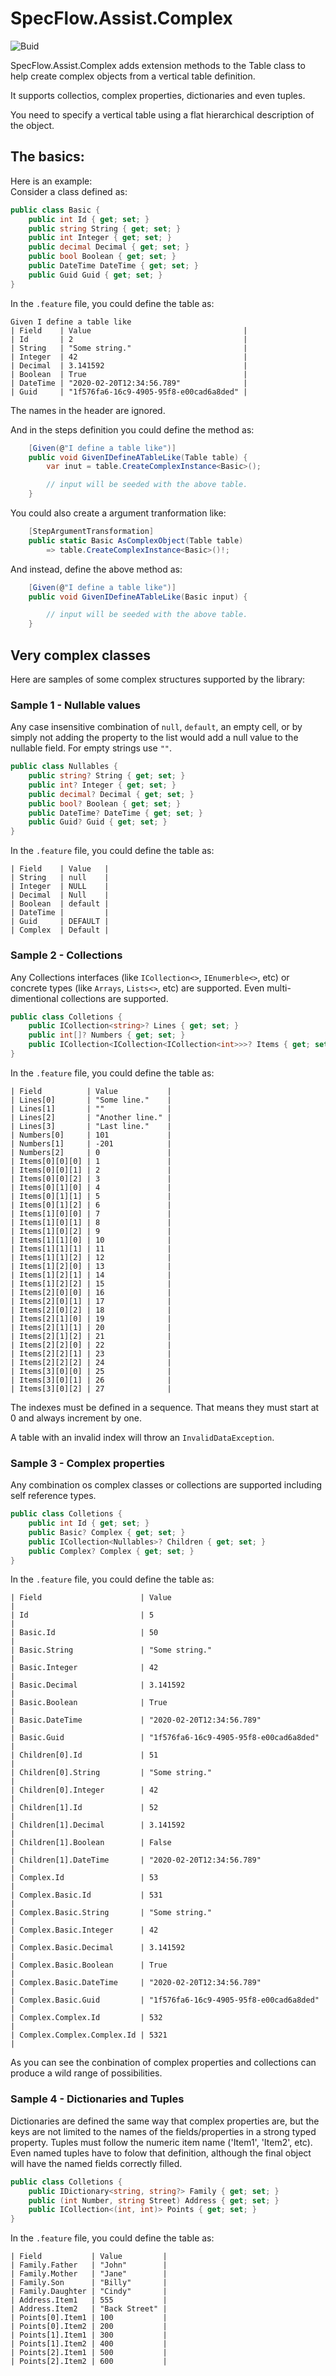 # SpecFlow.Assist.Complex

![Buid](https://github.com/andrevianna/SpecFlow.Assist.Complex/actions/workflows/build.yml/badge.svg)

SpecFlow.Assist.Complex adds extension methods to the Table class to help create complex objects from a vertical table definition.

It supports collectios, complex properties, dictionaries and even tuples.

You need to specify a vertical table using a flat hierarchical description of the object.

## The basics:
Here is an example:\
Consider a class defined as:
```c#
public class Basic {
    public int Id { get; set; }
    public string String { get; set; }
    public int Integer { get; set; }
    public decimal Decimal { get; set; }
    public bool Boolean { get; set; }
    public DateTime DateTime { get; set; }
    public Guid Guid { get; set; }
}
```

In the `.feature` file, you could define the table as:
```Gherkin
Given I define a table like
| Field    | Value                                  |
| Id       | 2                                      |
| String   | "Some string."                         |
| Integer  | 42                                     |
| Decimal  | 3.141592                               |
| Boolean  | True                                   |
| DateTime | "2020-02-20T12:34:56.789"              |
| Guid     | "1f576fa6-16c9-4905-95f8-e00cad6a8ded" |
```
The names in the header are ignored.

And in the steps definition you could define the method as:

```c#
    [Given(@"I define a table like")]
    public void GivenIDefineATableLike(Table table) {
        var inut = table.CreateComplexInstance<Basic>();

        // input will be seeded with the above table.
    }
```

You could also create a argument tranformation like:

```c#
    [StepArgumentTransformation]
    public static Basic AsComplexObject(Table table)
        => table.CreateComplexInstance<Basic>()!;
```

And instead, define the above method as:
```c#
    [Given(@"I define a table like")]
    public void GivenIDefineATableLike(Basic input) {

        // input will be seeded with the above table.
    }
```

## Very complex classes

Here are samples of some complex structures supported by the library:

### Sample 1 - Nullable values
Any case insensitive combination of `null`, `default`, an empty cell, or by simply not adding the property to the list would add a null value to the nullable field.
For empty strings use `""`.

```c#
public class Nullables {
    public string? String { get; set; }
    public int? Integer { get; set; }
    public decimal? Decimal { get; set; }
    public bool? Boolean { get; set; }
    public DateTime? DateTime { get; set; }
    public Guid? Guid { get; set; }
}
```

In the `.feature` file, you could define the table as:
```
| Field    | Value   |
| String   | null    |
| Integer  | NULL    |
| Decimal  | Null    |
| Boolean  | default |
| DateTime |         |
| Guid     | DEFAULT |
| Complex  | Default |
```

### Sample 2 - Collections
Any Collections interfaces (like `ICollection<>`, `IEnumerble<>`, etc) or concrete types (like `Arrays`, `Lists<>`, etc) are supported.
Even multi-dimentional collections are supported.

```c#
public class Colletions {
    public ICollection<string>? Lines { get; set; }
    public int[]? Numbers { get; set; }
    public ICollection<ICollection<ICollection<int>>>? Items { get; set; }
}
```

In the `.feature` file, you could define the table as:
```
| Field          | Value           |
| Lines[0]       | "Some line."    |
| Lines[1]       | ""              |
| Lines[2]       | "Another line." |
| Lines[3]       | "Last line."    |
| Numbers[0]     | 101             |
| Numbers[1]     | -201            |
| Numbers[2]     | 0               |
| Items[0][0][0] | 1               |
| Items[0][0][1] | 2               |
| Items[0][0][2] | 3               |
| Items[0][1][0] | 4               |
| Items[0][1][1] | 5               |
| Items[0][1][2] | 6               |
| Items[1][0][0] | 7               |
| Items[1][0][1] | 8               |
| Items[1][0][2] | 9               |
| Items[1][1][0] | 10              |
| Items[1][1][1] | 11              |
| Items[1][1][2] | 12              |
| Items[1][2][0] | 13              |
| Items[1][2][1] | 14              |
| Items[1][2][2] | 15              |
| Items[2][0][0] | 16              |
| Items[2][0][1] | 17              |
| Items[2][0][2] | 18              |
| Items[2][1][0] | 19              |
| Items[2][1][1] | 20              |
| Items[2][1][2] | 21              |
| Items[2][2][0] | 22              |
| Items[2][2][1] | 23              |
| Items[2][2][2] | 24              |
| Items[3][0][0] | 25              |
| Items[3][0][1] | 26              |
| Items[3][0][2] | 27              |
```

The indexes must be defined in a sequence.
That means they must start at 0 and always increment by one.

A table with an invalid index will throw an `InvalidDataException`.

### Sample 3 - Complex properties
Any combination os complex classes or collections are supported including self reference types.

```c#
public class Colletions {
    public int Id { get; set; }
    public Basic? Complex { get; set; }
    public ICollection<Nullables>? Children { get; set; }
    public Complex? Complex { get; set; }
}
```

In the `.feature` file, you could define the table as:
```
| Field                      | Value                                  |
| Id                         | 5                                      |
| Basic.Id                   | 50                                     |
| Basic.String               | "Some string."                         |
| Basic.Integer              | 42                                     |
| Basic.Decimal              | 3.141592                               |
| Basic.Boolean              | True                                   |
| Basic.DateTime             | "2020-02-20T12:34:56.789"              |
| Basic.Guid                 | "1f576fa6-16c9-4905-95f8-e00cad6a8ded" |
| Children[0].Id             | 51                                     |
| Children[0].String         | "Some string."                         |
| Children[0].Integer        | 42                                     |
| Children[1].Id             | 52                                     |
| Children[1].Decimal        | 3.141592                               |
| Children[1].Boolean        | False                                  |
| Children[1].DateTime       | "2020-02-20T12:34:56.789"              |
| Complex.Id                 | 53                                     |
| Complex.Basic.Id           | 531                                    |
| Complex.Basic.String       | "Some string."                         |
| Complex.Basic.Integer      | 42                                     |
| Complex.Basic.Decimal      | 3.141592                               |
| Complex.Basic.Boolean      | True                                   |
| Complex.Basic.DateTime     | "2020-02-20T12:34:56.789"              |
| Complex.Basic.Guid         | "1f576fa6-16c9-4905-95f8-e00cad6a8ded" |
| Complex.Complex.Id         | 532                                    |
| Complex.Complex.Complex.Id | 5321                                   |
```

As you can see the conbination of complex properties and collections can produce a wild range of possibilities.

### Sample 4 - Dictionaries and Tuples
Dictionaries are defined the same way that complex properties are, but the keys are not limited to the names of the fields/properties in a strong typed property.
Tuples must follow the numeric item name ('Item1', 'Item2', etc). Even named tuples have to folow that definition, although the final object will have the named fields correctly filled.

```c#
public class Colletions {
    public IDictionary<string, string?> Family { get; set; }
    public (int Number, string Street) Address { get; set; }
    public ICollection<(int, int)> Points { get; set; }
}
```

In the `.feature` file, you could define the table as:
```
| Field           | Value         |
| Family.Father   | "John"        |
| Family.Mother   | "Jane"        |
| Family.Son      | "Billy"       |
| Family.Daughter | "Cindy"       |
| Address.Item1   | 555           |
| Address.Item2   | "Back Street" |
| Points[0].Item1 | 100           |
| Points[0].Item2 | 200           |
| Points[1].Item1 | 300           |
| Points[1].Item2 | 400           |
| Points[2].Item1 | 500           |
| Points[2].Item2 | 600           |
```
